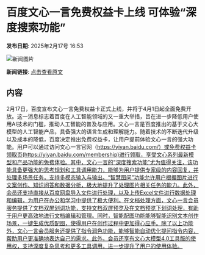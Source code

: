 # 百度文心一言免费权益卡上线 可体验“深度搜索功能”

**发布日期**: 2025年2月17号 16:53

![新闻图片](https://upload.chinaz.com/2025/0217/6387540779015320581369617.png)

**新闻链接**: [点击查看原文](https://www.aibase.com/zh/news/15437)

## 内容

2月17日，百度宣布文心一言免费权益卡正式上线，并将于4月1日起全面免费开放。这一消息标志着百度在人工智能领域的又一重大举措，旨在进一步降低用户使用AI技术的门槛，推动人工智能的普及与应用。文心一言是百度推出的基于文心大模型的人工智能产品，具备强大的语言生成和理解能力。随着技术的不断迭代升级以及成本的降低，百度决定推出免费权益卡，让用户提前体验文心一言的强大功能。用户可以通过访问文心一言官网（https://yiyan.baidu.com/）或免费权益卡领取页(https://yiyan.baidu.com/membership)进行领取，享受文心系列最新模型和产品功能的免费体验。其中，文心一言的“深度搜索功能”尤为值得关注，该功能具备更强大的思考规划和工具调用能力，能够为用户提供专家级的内容回复，并处理多场景任务，支持多模态输入与输出。“智慧图问”功能允许用户根据图片进行文案创作、知识问答和数据分析，极大地提升了处理图片相关任务的能力。此外，会员还支持直接从百度网盘导入文件进行处理，以及上传Excel文件进行数据处理和编辑，为用户在办公和学习中提供了极大便利。在文档处理方面，文心一言会员服务提供了文档双屏划词功能，支持文档双屏预览及在文档预览下划词处理，有助于用户更高效地进行文档编辑和管理。同时，智能配图功能能够智能识别文本创作场景，一键生成优质配图，使得用户在创作过程中更加得心应手。除了以上功能外，文心一言会员服务还提供了指令润色功能，能够智能自动优化提问指令内容，帮助用户更准确地表达自己的需求。此外，会员还享有文心大模型4.0工具版的使用权，支持深度复杂思考和更多工具调用，进一步提升了用户的使用体验。
